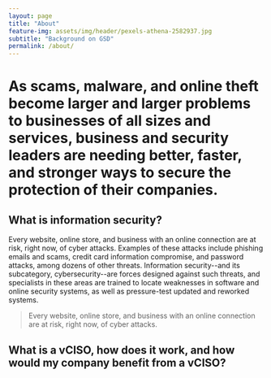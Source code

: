 ```yaml
---
layout: page
title: "About"
feature-img: assets/img/header/pexels-athena-2582937.jpg
subtitle: "Background on GSD"
permalink: /about/
---
```

# As scams, malware, and online theft become larger and larger problems to businesses of all sizes and services, business and security leaders are needing better, faster, and stronger ways to secure the protection of their companies.

## What is information security?
Every website, online store, and business with an online connection are at risk, right now, of cyber attacks. Examples of these attacks include phishing emails and scams, credit card information compromise, and password attacks, among dozens of other threats. Information security--and its subcategory, cybersecurity--are forces designed against such threats, and specialists in these areas are trained to locate weaknesses in software and online security systems, as well as pressure-test updated and reworked systems.

> Every website, online store, and business with an online connection are at risk, right now, of cyber attacks.

## What is a vCISO, how does it work, and how would my company benefit from a vCISO?